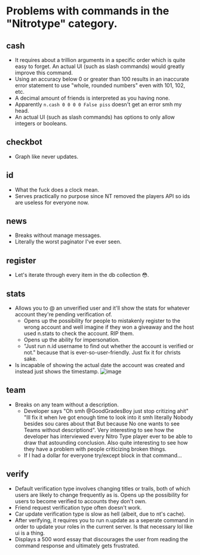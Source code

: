 # Problems with commands in the "Nitrotype" category.

## cash

- It requires about a trillion arguments in a specific order which is quite easy to forget.  An actual UI (such as slash commands) would greatly improve this command.
- Using an accuracy below 0 or greater than 100 results in an inaccurate error statement to use "whole, rounded numbers" even with 101, 102, etc.
- A decimal amount of friends is interpreted as you having none.
- Apparently `n.cash 0 0 0 0 False piss` doesn't get an error smh my head.
- An actual UI (such as slash commands) has options to only allow integers or booleans.

## checkbot

- Graph like never updates.

## id

- What the fuck does a clock mean.
- Serves practically no purpose since NT removed the players API so ids are useless for everyone now.

## news

- Breaks without manage messages.
- Literally the worst paginator I've ever seen.

## register

- Let's iterate through every item in the db collection 😳.

## stats

- Allows you to @ an unverified user and it'll show the stats for whatever account they're pending verification of.  
  - Opens up the possibility for people to mistakenly register to the wrong account and well imagine if they won a giveaway and the host used n.stats to check the account. RIP them.
  - Opens up the ability for impersonation.
  - "Just run n.id username to find out whether the account is verified or not." because that is ever-so-user-friendly.  Just fix it for christs sake.
- Is incapable of showing the actual date the account was created and instead just shows the timestamp. ![image](https://user-images.githubusercontent.com/86816930/138635852-74506ffa-dbb6-4e94-8eac-1a98479e3f4a.png)


## team

- Breaks on any team without a description.
  - Developer says "Oh smh @GoodGradesBoy just stop critizing ahit" "Ill fix it when Ive got enough time to look into it smh literally Nobody besides sou cares about that But because No one wants to see Teams without descriptiond".  Very interesting to see how the developer has interviewed every Nitro Type player ever to be able to draw that astounding conclusion.  Also quite interesting to see how they have a problem with people criticizing broken things.
  - If I had a dollar for everyone try/except block in that command...

## verify

- Default verification type involves changing titles or trails, both of which users are likely to change frequently as is.  Opens up the possibility for users to become verified to accounts they don't own.
- Friend request verification type often doesn't work.
- Car update verification type is slow as hell (albeit, due to nt's cache).
- After verifying, it requires you to run n.update as a seperate command in order to update your roles in the current server.  Is that necessary lol like ui is a thing.
- Displays a 500 word essay that discourages the user from reading the command response and ultimately gets frustrated.
